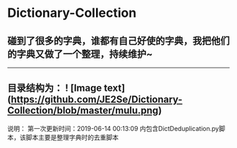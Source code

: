# Dictionary-Collection
## 碰到了很多的字典，谁都有自己好使的字典，我把他们的字典又做了一个整理，持续维护~
----------------------------------------------------------------------
目录结构为：
! [Image text]
(https://github.com/JE2Se/Dictionary-Collection/blob/master/mulu.png)
----------------------------------------------------------------------
说明：
  第一次更新时间：2019-06-14 00:13:09
  内包含DictDeduplication.py脚本，该脚本主要是整理字典时的去重脚本
